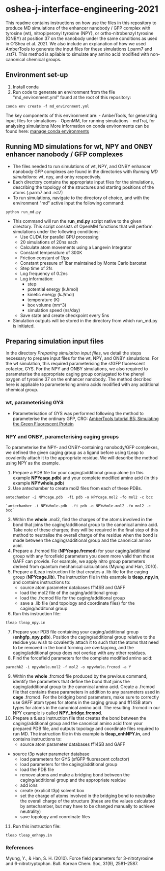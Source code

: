 # oshea-j-interface-engineering-2021

This readme contains instructions on how use the files in this repository to produce MD simulations of the enhancer nanobody / GFP complex with tyrosine (wt), nitropiperonyl tyrosine (NPY), or ortho-nitrobenzyl tyrosine (ONBY) at position 37 on the nanobody under the same conditions as used in O'Shea et al. 2021. We also include an explanation of how we used AmberTools to generate the input files for these simulations (.parm7 and .rst7). This method is apliable to simulate any amino acid modified with non-canonical chemical groups.

## Environment set-up
1. Install conda
2. Run code to generate an environment from the file "md_environment.yml" found at the root of this repository:

`conda env create -f md_environment.yml`

The key components of this environment are:
	- AmberTools, for generating input files for simulations
	- OpenMM, for running simulations
	- mdTraj, for analysing simulations
More information on conda environments can be found here:
	[manage conda environments ](https://docs.conda.io/projects/conda/en/latest/user-guide/tasks/manage-environments.html#create-env-from-file)


## Running MD simulations for wt, NPY and ONBY enhancer nanobody / GFP complexes
- The files needed to run simulations of wt, NPY, and ONBY enhancer nanobody  GFP complexes are found in the directories with *Running MD simulations*: wt, npy, and onby respectively.
- Each directory contains the appropriate input files for the simulations, describing the topology of the structures and starting positions of the atoms (.parm7 and .rst7)
- To run simulations, navigate to the directory of choice, and with the environment "md" active input the following command:

`python run_md.py`

- This command will run the **run_md.py** script native to the given directory. This script consists of OpenMM functions that will perform simulations under the following conditions:
	- Use CUDA for parallel GPU processing
	- 20 simulations of 20ns each
	- Calculate atom movements using a Langevin Integrator
	- Constant temperature of 300K
	- Friction constant of 1/ps
	- Constant pressure of 1bar maintained by Monte Carlo barostat
	- Step time of 2fs
	- Log frequency of 0.2ns
	- Log information:
		- step
		- potential energy (kJ/mol)
		- kinetic energy (kJ/mol)
		- temperature (K)
		- box volume (nm^3)
		- simulation speed (ns/day)
	- Save state and create checkpoint every 5ns
- Simulation outputs will be stored in the directory from which run_md.py is initiated.


## Preparing simulation input files
In the directory *Preparing simulation input files*, we detail the steps necessary to prepare input files for the wt, NPY, and ONBY simulations. For the wt simulation, this required parameterising the sfGFP fluorescent cofactor, GYS. For the NPY and ONBY simulations, we also required to parameterise the appropriate caging group conjugated to the phenyl oxygen of tyrosine 37 on the enhancer nanobody. The method decribed here is appliable to parameterising amino acids modified with any additional chemical group.

### wt, parameterising GYS
- Parameterisation of GYS was performed following the method to parameterise the ordinary GFP, CRO:
[AmberTools tutorial B5: Simulating the Green Fluorescent Protein](http://ambermd.org/tutorials/basic/tutorial5/)

### NPY and ONBY, parameterising caging groups
  To parameterise the NPY- and ONBY-containing nanobody/GFP complexes, we defined the given caging group as a ligand before using tLeap to covalently attach it to the appropriate residue. We will describe the method using NPY as the example.

1. Prepare a PDB file for your caging/additional group alone (in this example **NPYcage.pdb**) and your complete modified amino acid (in this example **NPYwhole.pdb**)
2. Use antechamber to create mol2 files from each of these PDBs.

  `antechamber -i NPYcage.pdb  -fi pdb -o NPYcage.mol2 -fo mol2 -c bcc`
  
	`antechamber -i NPYwhole.pdb  -fi pdb -o NPYwhole.mol2 -fo mol2 -c bcc`

3. Within the **whole** .mol2, find the charges of the atoms involved in the bond that joins the caging/additional group to the canonical amino acid. Take note of these charges; they will be required in the final step of this method to neutralise the overall charge of the residue when the bond is made between the caging/additional group and the canonical amino acid.
4. Prepare a .frcmod file (**NPYcage.frcmod**) for your caging/additional group with any forcefield parameters you deem more valid than those GAFF can provide. For example, we apply nitro group parameters derived from quantum mechanical calculations (Myung and Han, 2010).
5. Prepare a tLeap instruction file that creates a .lib file for the caging group (**NPYcage.lib**). The instruction file in this example is **tleap_npy.in**, and contains instructions to:
	- source atom parameter databases ff14SB and GAFF
	- load the mol2 file of the caging/additional group
	- load the .frcmod file for the caging/additional group
	- save a .lib file (and topology and coordinate files) for the caging/additonal group
6. Run this instruction file:

`tleap tleap_npy.in`

7. Prepare your PDB file containing your caging/additional group (**enhgfp_npy.pdb**). Position the caging/additional group relative to the residue you wish to covalently attach it to such that the atoms that need to be removed in the bond forming are overlapping, and the caging/additional group does not overlap with any other residues.
8. Find the forcefield parameters for the complete modified amino acid:

`parmchk2 -i npywhole.mol2 -f mol2 -o npywhole.frcmod -a Y`

9. Within the **whole** .frcmod file produced by the previous command, identify the parameters that define the bond that joins the caging/additional group to the canonical amino acid. Create a .frcmod file that contains these parameters in addition to any parameters used in **cage** .frcmod. For the bridging bond parameters, make sure to correctly use GAFF atom types for atoms in the caging group and ff14SB atom types for atoms in the canonical amino acid. The resulting .frcmod in our NPY example is called **NPY_bridge.frcmod**.
10. Prepare a tLeap instruction file that creates the bond between the caging/additional group and the canonical amino acid from your prepared PDB file, and outputs topology and coordinate files required to run MD. The instruction file in this example is  **tleap_enhNPY.in**, and contains instructions to:
	- source atom parameter databases ff14SB and GAFF
  - source t3p water parameter database
	- load parameters for GYS (sfGFP fluorescent cofactor)
	- load parameters for the caging/additional group
	- load the PDB file
	- remove atoms and make a bridging bond between the caging/additional group and the appropriate residue
	- add ions
	- create (explicit t3p) solvent box
	- set the charge of atoms involved in the bridging bond to neutralise the overall charge of the structure (these are the values calculated by antechamber, but may have to be changed manually to achieve neutrality)
	- save topology and coordinate files

11. Run this instruction file:

`tleap tleap_enhnpy.in`



### References
Myung, Y., & Han, S. H. (2010). Force field parameters for 3-nitrotyrosine and 6-nitrotryptophan. Bull. Korean Chem. Soc, 31(9), 2581–2587.
